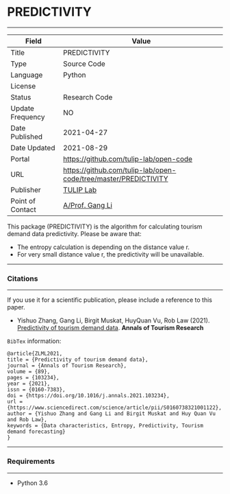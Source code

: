 # PREDICTIVITY
---

| Field | Value |
| --- | --- |
| Title | PREDICTIVITY |
| Type | Source Code |
| Language | Python |
| License |   |
| Status | Research Code |
| Update Frequency | NO |
| Date Published | 2021-04-27  |
| Date Updated |  2021-08-29 |
| Portal | https://github.com/tulip-lab/open-code |
| URL | https://github.com/tulip-lab/open-code/tree/master/PREDICTIVITY|
| Publisher |[TULIP Lab](http://www.tulip.org.au/) |
| Point of Contact |[A/Prof. Gang Li](https://github.com/tuliplab) |

This package (PREDICTIVITY) is the algorithm for calculating tourism demand data predictivity. Please be aware that:

* The entropy calculation is depending on the distance value r.
* For very small distance value r, the predictivity will be unavailable.

---
### Citations
---

If you use it for a scientific publication, please include a reference to this paper.

* Yishuo Zhang, Gang Li, Birgit Muskat, HuyQuan Vu,  Rob Law (2021). [Predictivity of tourism demand data](https://doi.org/10.1016/j.annals.2021.103234). **Annals of Tourism Research**


`BibTex` information:

    @article{ZLML2021,
    title = {Predictivity of tourism demand data},
	journal = {Annals of Tourism Research},
	volume = {89},
    pages = {103234},
	year = {2021},
	issn = {0160-7383},
	doi = {https://doi.org/10.1016/j.annals.2021.103234},
	url = {https://www.sciencedirect.com/science/article/pii/S0160738321001122},
	author = {Yishuo Zhang and Gang Li and Birgit Muskat and Huy Quan Vu and Rob Law},
	keywords = {Data characteristics, Entropy, Predictivity, Tourism demand forecasting}   
    }

---
###  Requirements
---

* Python 3.6





